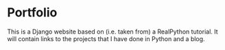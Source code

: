 # Portfolio
This is a Django website based on (i.e. taken from) a RealPython tutorial. It will contain links to the projects that I have done in Python and a blog.
